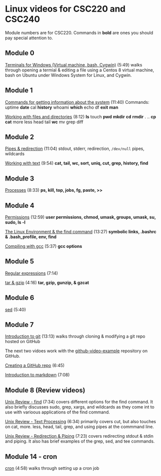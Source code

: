 # Linux videos for CSC220 and CSC240

Module numbers are for CSC220.  Commands in **bold** are ones you should pay special attention to.

## Module 0

[Terminals for Windows (Virtual machine, bash, Cygwin)](https://youtu.be/fGEWQ0Vg6Vc) (5:49) walks through opening a termial & editing a file using a Centos 8 virtual machine, bash on Ubuntu under Windows System for Linux, and Cygwin.  

## Module 1

[Commands for getting information about the system](https://youtu.be/VU6pUGKqgKQ) (11:40)
Commands: uptime **date** cal **history** whoami **which** echo df **exit** **man**

[Working with files and directories](https://youtu.be/vo4Je0luiAY) (8:12)
**ls** touch **pwd** **mkdir** **cd** **rmdir** . ..  **cp** **cat** more less head tail **wc** mv grep diff

## Module 2

[Pipes & redirection](https://youtu.be/YR5N1mcT3Wk) (11:04)
stdout, stderr, redirection, ```/dev/null``` pipes, wildcards

[Working with text](https://youtu.be/3DFtM3rmxmk) (9:54)
**cat, tail, wc, sort, uniq, cut, grep, history, find**

## Module 3

[Processes](https://youtu.be/OwkYudcrnaE) (8:33)
**ps, kill, top, jobs, fg, paste, >>**

## Module 4

[Permissions](https://youtu.be/ohdNV5aIQdA) (12:59)
**user permissions, chmod, umask, groups, umask, su, sudo, ls -l**

[The Linux Environment & the find command](https://youtu.be/JA5UeasGYJU) (13:27)
**symbolic links, .bashrc & .bash_profile, env, find**

[Compiling with gcc](https://youtu.be/tzdOoBvxkx8) (5:37)
**gcc options**

## Module 5

[Regular expressions](https://youtu.be/Wxw6TEp6yWo) (7:14)

[tar & gzip](https://youtu.be/W79JlqYRmbU) (4:16) **tar, gzip, gunzip, & gzcat**

## Module 6

[sed](https://youtu.be/rNCiBqWa2xs) (5:40)

## Module 7

[Introduction to git](https://youtu.be/6goHaRDdq1Y) (13:13) walks through cloning & modifying a git repo hosted on GitHub

The next two vidoes work with the [github-video-example](https://github.com/CGCC-CS/github-video-example) repository on GitHub.

[Creating a GitHub repo](https://youtu.be/vVXnUKO7RoA) (6:45)

[Introduction to markdown](https://youtu.be/-cuDmIpRz9o) (7:08)

## Module 8 (Review videos)

[Unix Review - find](https://youtu.be/rImrnN9ckGA) (7:34) covers different options for the find command.  It also briefly discusses sudo, grep, xargs, and wildcards as they come int to use with varioous applications of the find command.

[Unix Review - Text Processing](https://youtu.be/MEv4YiudbVk) (6:34) primarily covers cut, but also touches on cat, more. less, head, tail, grep, and using pipes at the commmand line.

[Unix Review - Redirection & Piping](https://youtu.be/9RXDtmAfJKM) (7:23) covers redirecting stdout & stdin and piping.  It also has brief examples of the grep, sed, and tee commands.

## Module 14 - cron

[cron](https://youtu.be/V79zDptTpH8) (4:58) walks through setting up a cron job
